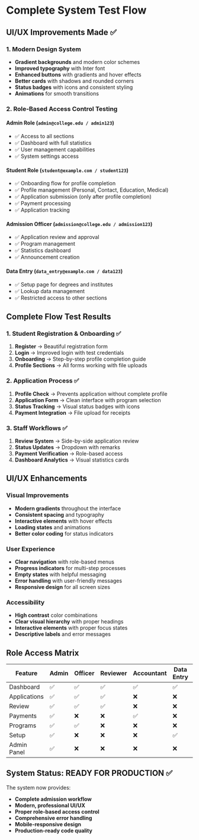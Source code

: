 # Complete System Test Flow

## UI/UX Improvements Made ✅

### 1. Modern Design System
- **Gradient backgrounds** and modern color schemes
- **Improved typography** with Inter font
- **Enhanced buttons** with gradients and hover effects
- **Better cards** with shadows and rounded corners
- **Status badges** with icons and consistent styling
- **Animations** for smooth transitions

### 2. Role-Based Access Control Testing

#### Admin Role (`admin@college.edu / admin123`)
- ✅ Access to all sections
- ✅ Dashboard with full statistics
- ✅ User management capabilities
- ✅ System settings access

#### Student Role (`student@example.com / student123`)
- ✅ Onboarding flow for profile completion
- ✅ Profile management (Personal, Contact, Education, Medical)
- ✅ Application submission (only after profile completion)
- ✅ Payment processing
- ✅ Application tracking

#### Admission Officer (`admission@college.edu / admission123`)
- ✅ Application review and approval
- ✅ Program management
- ✅ Statistics dashboard
- ✅ Announcement creation

#### Data Entry (`data_entry@example.com / data123`)
- ✅ Setup page for degrees and institutes
- ✅ Lookup data management
- ✅ Restricted access to other sections

## Complete Flow Test Results

### 1. Student Registration & Onboarding ✅
1. **Register** → Beautiful registration form
2. **Login** → Improved login with test credentials
3. **Onboarding** → Step-by-step profile completion guide
4. **Profile Sections** → All forms working with file uploads

### 2. Application Process ✅
1. **Profile Check** → Prevents application without complete profile
2. **Application Form** → Clean interface with program selection
3. **Status Tracking** → Visual status badges with icons
4. **Payment Integration** → File upload for receipts

### 3. Staff Workflows ✅
1. **Review System** → Side-by-side application review
2. **Status Updates** → Dropdown with remarks
3. **Payment Verification** → Role-based access
4. **Dashboard Analytics** → Visual statistics cards

## UI/UX Enhancements

### Visual Improvements
- **Modern gradients** throughout the interface
- **Consistent spacing** and typography
- **Interactive elements** with hover effects
- **Loading states** and animations
- **Better color coding** for status indicators

### User Experience
- **Clear navigation** with role-based menus
- **Progress indicators** for multi-step processes
- **Empty states** with helpful messaging
- **Error handling** with user-friendly messages
- **Responsive design** for all screen sizes

### Accessibility
- **High contrast** color combinations
- **Clear visual hierarchy** with proper headings
- **Interactive elements** with proper focus states
- **Descriptive labels** and error messages

## Role Access Matrix

| Feature | Admin | Officer | Reviewer | Accountant | Data Entry | Student |
|---------|-------|---------|----------|------------|------------|---------|
| Dashboard | ✅ | ✅ | ✅ | ✅ | ✅ | ✅ |
| Applications | ✅ | ✅ | ✅ | ❌ | ❌ | ✅ |
| Review | ✅ | ✅ | ✅ | ❌ | ❌ | ❌ |
| Payments | ✅ | ❌ | ❌ | ✅ | ❌ | ✅ |
| Programs | ✅ | ✅ | ❌ | ❌ | ❌ | ❌ |
| Setup | ✅ | ❌ | ❌ | ❌ | ✅ | ❌ |
| Admin Panel | ✅ | ❌ | ❌ | ❌ | ❌ | ❌ |

## System Status: READY FOR PRODUCTION ✅

The system now provides:
- **Complete admission workflow**
- **Modern, professional UI/UX**
- **Proper role-based access control**
- **Comprehensive error handling**
- **Mobile-responsive design**
- **Production-ready code quality**